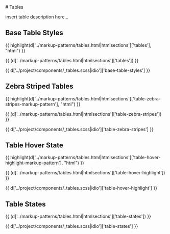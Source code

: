 <section class="copy">
# Tables

<p class="lead">insert table description here...</p>

## Base Table Styles
{{ highlight(d['../markup-patterns/tables.html|htmlsections']['tables'], "html") }}

{{ (d['../markup-patterns/tables.html|htmlsections']['tables']) }}

{{ d['../project/components/_tables.scss|idio']['base-table-styles'] }}

## Zebra Striped Tables
{{ highlight(d['../markup-patterns/tables.html|htmlsections']['table-zebra-stripes-markup-pattern'], "html") }}

{{ (d['../markup-patterns/tables.html|htmlsections']['table-zebra-stripes']) }}

{{ d['../project/components/_tables.scss|idio']['table-zebra-stripes'] }}

## Table Hover State
{{ highlight(d['../markup-patterns/tables.html|htmlsections']['table-hover-highlight-markup-pattern'], "html") }}

{{ (d['../markup-patterns/tables.html|htmlsections']['table-hover-highlight']) }}

{{ d['../project/components/_tables.scss|idio']['table-hover-highlight'] }}

## Table States
{{ (d['../markup-patterns/tables.html|htmlsections']['table-states']) }}

{{ d['../project/components/_tables.scss|idio']['table-states'] }}
</section>
